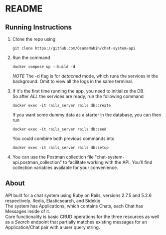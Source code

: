 # README

## Running Instructions

1. Clone the repo using

    ```
    git clone https://github.com/OsamaNabih/chat-system-api
    ```

2. Run the command

    ```
    docker compose up --build -d
    ```

    *NOTE* The -d flag is for <em>detached</em> mode, which runs the services in the background. Omit to view all the logs in the same terminal.

3. If it's the first time running the app, you need to initialize the DB. <br>
    So after *ALL* the services are ready, run the following command
    ```
    docker exec -it rails_server rails db:create
    ```
    If you want some dummy data as a starter in the database, you can then run
    ```
    docker exec -it rails_server rails db:seed
    ```
    You could combine both previous commands into
    ```
    docker exec -it rails_server rails db:setup
    ```

4. You can use the Postman collection file "chat-system-api.postman_collection" to facilitate working with the API. You'll find collection variables available for your convenience.

## About

API built for a chat system using Ruby on Rails, versions 2.7.5 and 5.2.6 respectively. Redis, Elasticsearch, and Sidekiq <br>
The system has Applications, which contains Chats, each Chat has Messages inside of it. <br>
Core functionality is basic CRUD operations for the three resources as well as a _Search_ endpoint that partially matches existing messages for an Application/Chat pair with a user query string.


